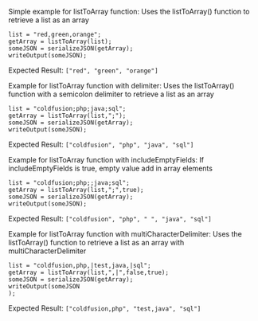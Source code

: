 Simple example for listToArray function:
Uses the listToArray() function to retrieve a list as an array

```luceescript+trycf
list = "red,green,orange";
getArray = listToArray(list);
someJSON = serializeJSON(getArray);
writeOutput(someJSON);
```

Expected Result: `["red", "green", "orange"]`

Example for listToArray function with delimiter:
Uses the listToArray() function with a semicolon delimiter to retrieve a list as an array

```luceescript+trycf
list = "coldfusion;php;java;sql";
getArray = listToArray(list,";");
someJSON = serializeJSON(getArray);
writeOutput(someJSON);
```

Expected Result: `["coldfusion", "php", "java", "sql"]`

Example for listToArray function with includeEmptyFields:
If includeEmptyFields is true, empty value add in array elements

```luceescript+trycf
list = "coldfusion;php;;java;sql";
getArray = listToArray(list,";",true);
someJSON = serializeJSON(getArray);
writeOutput(someJSON);
```

Expected Result: `["coldfusion", "php", " ", "java", "sql"]`

Example for listToArray function with multiCharacterDelimiter:
Uses the listToArray() function to retrieve a list as an array with multiCharacterDelimiter

```luceescript+trycf
list = "coldfusion,php,|test,java,|sql";
getArray = listToArray(list,",|",false,true);
someJSON = serializeJSON(getArray);
writeOutput(someJSON
);
```

Expected Result: `["coldfusion,php", "test,java", "sql"]`
